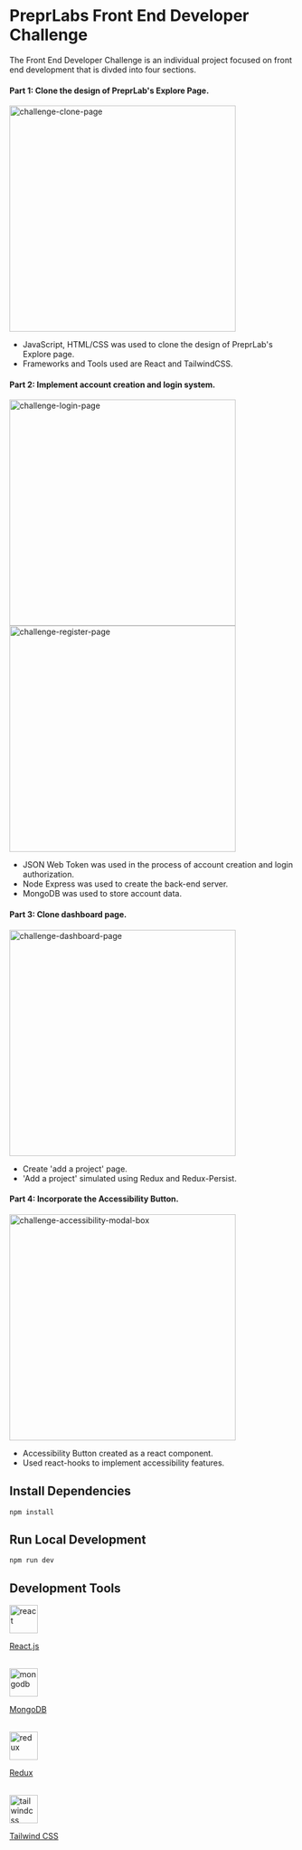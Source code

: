 # PreprLabs Front End Developer Challenge
The Front End Developer Challenge is an individual project focused on front end development that is divded into four sections.

#### Part 1: Clone the design of PreprLab's Explore Page.
<img src="https://github.com/KevinGitSar/FrontendDev-Challenge-1/assets/74475291/a8af0743-265c-4d2b-8339-79bf2abd7c0c" alt="challenge-clone-page" width="400">

- JavaScript, HTML/CSS was used to clone the design of PreprLab's Explore page.
- Frameworks and Tools used are React and TailwindCSS.

#### Part 2: Implement account creation and login system.
<img src="https://github.com/KevinGitSar/FrontendDev-Challenge-1/assets/74475291/7f6b8dd5-9a29-408d-9d02-bfe5be600de6" alt="challenge-login-page" width="400">
<img src="https://github.com/KevinGitSar/FrontendDev-Challenge-1/assets/74475291/1c59a0da-b378-4802-804f-38f8f7c2a452" alt="challenge-register-page" width="400">

- JSON Web Token was used in the process of account creation and login authorization.
- Node Express was used to create the back-end server.
- MongoDB was used to store account data.

#### Part 3: Clone dashboard page.
<img src="https://github.com/KevinGitSar/FrontendDev-Challenge-1/assets/74475291/c1136035-1440-47b1-ac7d-9fbb7efa0434" alt="challenge-dashboard-page" width="400">

- Create 'add a project' page.
- 'Add a project' simulated using Redux and Redux-Persist.

#### Part 4: Incorporate the Accessibility Button.
<img src="https://github.com/KevinGitSar/FrontendDev-Challenge-1/assets/74475291/749947cb-bb0c-41cb-8756-36b8d4e58f8d" alt="challenge-accessibility-modal-box" width="400">

- Accessibility Button created as a react component.
- Used react-hooks to implement accessibility features.

## Install Dependencies

```npm install```

## Run Local Development

```npm run dev```

## Development Tools

<img src="https://github.com/KevinGitSar/FrontendDev-Challenge-1/assets/74475291/dd3cd57d-e429-4daf-bff8-6e897b8d586b" alt="react" width="50">

[React.js](https://reactjs.org/)
<br />
<br />

<img src="https://github.com/KevinGitSar/FrontendDev-Challenge-1/assets/74475291/4970fe23-0de9-495c-a093-88f92b1e9b96" alt="mongodb" width="50">

[MongoDB](https://www.mongodb.com/)
<br />
<br />

<img src="https://github.com/KevinGitSar/FrontendDev-Challenge-1/assets/74475291/f4d1da35-528f-4b07-8bd4-2146cd2ddc94" alt="redux" width="50">

[Redux](https://redux.js.org/)
<br />
<br />

<img src="https://github.com/KevinGitSar/FrontendDev-Challenge-1/assets/74475291/89c4a89d-51ba-4bf5-999b-6ae81926c20c" alt="tailwindcss" width="50">

[Tailwind CSS](https://tailwindcss.com/)
<br />
<br />
